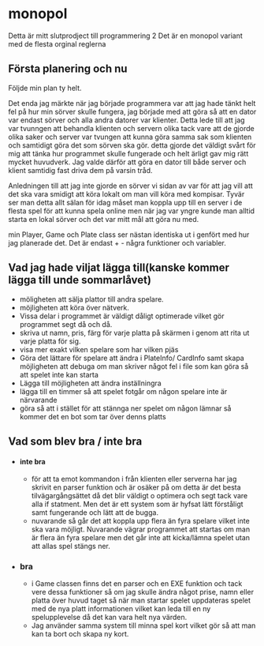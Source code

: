 # monopol
Detta är mitt slutprodject till programmering 2
Det är en monopol variant med de flesta orginal reglerna

## Första planering och nu

Följde min plan ty helt.

Det enda jag märkte när jag började programmera var att jag hade tänkt helt fel på hur min sörver skulle fungera,
jag började med att göra så att en dator var endast sörver och alla andra datorer var klienter. Detta lede till att jag var tvunngen att behandla klienten och servern olika tack vare att de gjorde olika saker och server var tvungen att kunna göra samma sak som klienten och samtidigt göra det som sörven ska gör.
detta gjorde det väldigt svårt för mig att tänka hur programmet skulle fungerade och helt ärligt gav mig rätt mycket huvudverk. Jag valde därför att göra en dator till både server och klient samtidig fast driva dem på varsin tråd.

Anledningen till att jag inte gjorde en sörver vi sidan av var för att jag vill att det ska vara smidigt att köra lokalt om man vill köra med kompisar. Tyvär ser man detta allt sälan för idag måset man koppla upp till en server i de flesta spel för att kunna spela online men när jag var yngre kunde man alltid starta en lokal sörver och det var mitt mål att göra nu med.


min Player, Game och Plate class ser nästan identiska ut i genfört med hur jag planerade det. Det är endast + - några funktioner och variabler.


## Vad jag hade viljat lägga till(kanske kommer lägga till unde sommarlåvet)
+ möligheten att sälja plattor till andra spelare.
+ möjligheten att köra över nätverk.
+ Vissa delar i programmet är väldigt dåligt optimerade vilket gör programmet segt då och då.
+ skriva ut namn, pris, färg för varje platta på skärmen i genom att rita ut varje platta för sig.
+ visa mer exakt vilken spelare som har vilken pjäs
+ Göra det lättare för spelare att ändra i PlateInfo/ CardInfo samt skapa möjligheten att debuga om man skriver något fel i file som kan göra så att spelet inte kan starta
+ Lägga till möjligheten att ändra inställningra
+ lägga till en timmer så att spelet fotgår om någon spelare inte är närvarande
+ göra så att i stället för att stännga ner spelet om någon lämnar så kommer det en bot som tar över denns platts

## Vad som blev bra / inte bra

* #### inte bra
  * för att ta emot kommandon i från klienten eller serverna har jag skrivit en parser funktion och är osäker på om detta är det besta tilvägargångsättet då det blir väldigt o optimera och segt tack vare alla if statment. Men det är ett system som är hyfsat lätt förståligt samt fungerande och lätt att de bugga.
  * nuvarande så går det att koppla upp flera än fyra spelare vilket inte ska vara möjligt. Nuvarande vägrar programmet att startas om man är flera än fyra spelare men det går inte att kicka/lämna spelet utan att allas spel stängs ner.
  
* ### bra
  * i Game classen finns det en parser och en EXE funktion och tack vere dessa funktioner så om jag skulle ändra något prise, namn eller platta över huvud taget så när man startar spelet uppdateras spelet med de nya platt informationen vilket kan leda till en ny spelupplevelse då det kan vara helt nya värden.
  * Jag använder samma system till minna spel kort vilket gör så att man kan ta bort och skapa ny kort.
